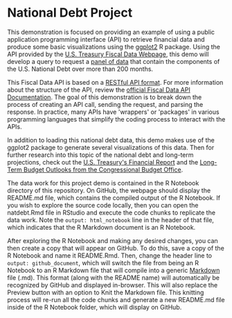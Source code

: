 # National Debt Project

This demonstration is focused on providing an example of using a public application programming interface (API) to retrieve financial data and produce some basic visualizations using the [ggplot2](https://ggplot2.tidyverse.org/) R package. Using the API provided by the [U.S. Treasury Fiscal Data Webpage](https://fiscaldata.treasury.gov), this demo will develop a query to request a [panel of data](https://search.brave.com/search?q=panel+data) that contain the components of the U.S. National Debt over more than 200 months.

This Fiscal Data API is based on a [RESTful API format](https://search.brave.com/search?q=RESTful+API). For more information about the structure of the API, review the [official Fiscal Data API Documentation](https://fiscaldata.treasury.gov/api-documentation/). The goal of this demonstration is to break down the process of creating an API call, sending the request, and parsing the response. In practice, many APIs have 'wrappers' or 'packages' in various programming languages that simplify the coding process to interact with the APIs.

In addition to loading this national debt data, this demo makes use of the ggplot2 package to generate several visualizations of this data. Then for further research into this topic of the national debt and long-term projections, check out the [U.S. Treasury's Financial Report](https://www.fiscal.treasury.gov/reports-statements/financial-report/current-report.html) and the [Long-Term Budget Outlooks from the Congressional Budget Office](https://www.cbo.gov/taxonomy/term/31/recurring-reports).

The data work for this project demo is contained in the R Notebook directory of this repository. On GitHub, the webpage should display the README.md file, which contains the compiled output of the R Notebook. If you wish to explore the source code locally, then you can open the natdebt.Rmd file in RStudio and execute the code chunks to replicate the data work. Note the `output: html_notebook` line in the header of that file, which indicates that the R Markdown document is an R Notebook. 

After exploring the R Notebook and making any desired changes, you can then create a copy that will appear on GitHub. To do this, save a copy of the R Notebook and name it README.Rmd. Then, change the header line to `output: github_document`, which will switch the file from being an R Notebook to an R Markdown file that will compile into a generic [Markdown](https://www.markdownguide.org/) file (.md). This format (along with the README name) will automatically be recognized by GitHub and displayed in-browser. This will also replace the Preview button with an option to Knit the Markdown file. This knitting process will re-run all the code chunks and generate a new README.md file inside of the R Notebook folder, which will display on GitHub.
